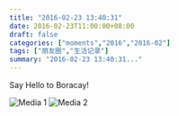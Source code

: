 ```yaml
---
title: "2016-02-23 13:40:31"
date: 2016-02-23T11:00:00+08:00
draft: false
categories: ["moments","2016","2016-02"]
tags: ["朋友圈","生活记录"]
summary: "2016-02-23 13:40:31..."
---
```


Say Hello to Boracay!

![Media 1](/Moments/photos/2016-02-23/201602231340310.jpg)
![Media 2](/Moments/photos/2016-02-23/201602231340311.jpg)

